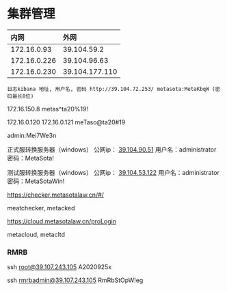 # 集群管理

| 内网         | 外网           |
| :----------- | :------------- |
| 172.16.0.93  | 39.104.59.2    |
| 172.16.0.226 | 39.104.96.63   |
| 172.16.0.230 | 39.104.177.110 |



```
日志kibana 地址, 用户名, 密码 http://39.104.72.253/ metasota:MetaKbqW (密码最长8位)
```

172.16.150.8
metas^ta20%19!

172.16.0.120
172.16.0.121
meTaso@ta20#19

admin:Mei7We3n

正式服转换服务器（windows）
公网ip： [39.104.90.51](39.104.90.51) 
用户名：administrator
密码：MetaSota!

测试服转换服务器（windows）
公网ip： [39.104.53.122](39.104.53.122) 
用户名：administrator
密码：MetaSotaWin!



https://checker.metasotalaw.cn/#/

meatchecker, metacked

https://cloud.metasotalaw.cn/proLogin

metacloud, metacltd



### RMRB

ssh root@39.107.243.105  A2020925x

ssh rmrbadmin@39.107.243.105 RmRbStOpW!eg